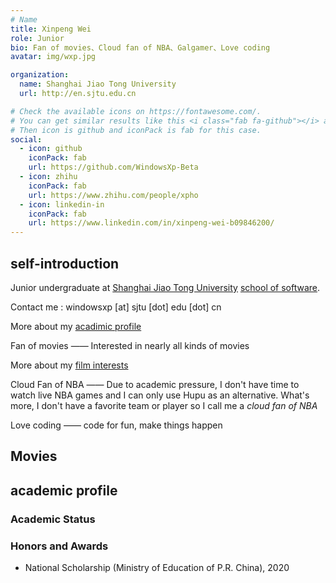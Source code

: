 ```yaml
---
# Name
title: Xinpeng Wei
role: Junior
bio: Fan of movies、Cloud fan of NBA、Galgamer、Love coding
avatar: img/wxp.jpg

organization:
  name: Shanghai Jiao Tong University
  url: http://en.sjtu.edu.cn

# Check the available icons on https://fontawesome.com/.
# You can get similar results like this <i class="fab fa-github"></i> after searching.
# Then icon is github and iconPack is fab for this case.
social:
  - icon: github
    iconPack: fab
    url: https://github.com/WindowsXp-Beta
  - icon: zhihu
    iconPack: fab
    url: https://www.zhihu.com/people/xpho
  - icon: linkedin-in
    iconPack: fab
    url: https://www.linkedin.com/in/xinpeng-wei-b09846200/
---
```


## self-introduction

Junior undergraduate at <a href="http://en.sjtu.edu.cn">Shanghai Jiao Tong University</a> <a href="http://www.se.sjtu.edu.cn">school of software</a>.

Contact me : windowsxp [at] sjtu [dot] edu [dot] cn

More about my <a href="#academic_profile">acadimic profile</a>

Fan of movies —— Interested in nearly all kinds of movies

More about my <a href="#movies">film interests</a>

Cloud Fan of NBA —— Due to academic pressure, I don't have time to watch live NBA games and I can only use Hupu as an alternative. What's more, I don't have a favorite team or player so I call me a _cloud_ _fan_ _of_ _NBA_

Love coding —— code for fun, make things happen
<h2 id="movies">Movies</h2>

<h2 id="academic_profile">academic profile</h2>

<h3>Academic Status</h3>

<!-- - 2019 fall GPA: **/100 rank: **/100
- 2020 spring GPA: **/100 rank: **/100
- 2020 fall GPA: **/100 rank: **/100

<strong>Total GPA: **/100 rank: **/100</strong> -->

<h3>Honors and Awards</h3>

- National Scholarship (Ministry of Education of P.R. China), 2020